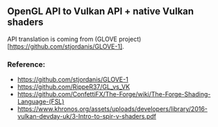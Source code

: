 ## OpenGL API to Vulkan API + native Vulkan shaders

API translation is coming from (GLOVE project)[https://github.com/stjordanis/GLOVE-1].


### Reference:
 - https://github.com/stjordanis/GLOVE-1
 - https://github.com/RippeR37/GL_vs_VK
 - https://github.com/ConfettiFX/The-Forge/wiki/The-Forge-Shading-Language-(FSL)
 - https://www.khronos.org/assets/uploads/developers/library/2016-vulkan-devday-uk/3-Intro-to-spir-v-shaders.pdf
